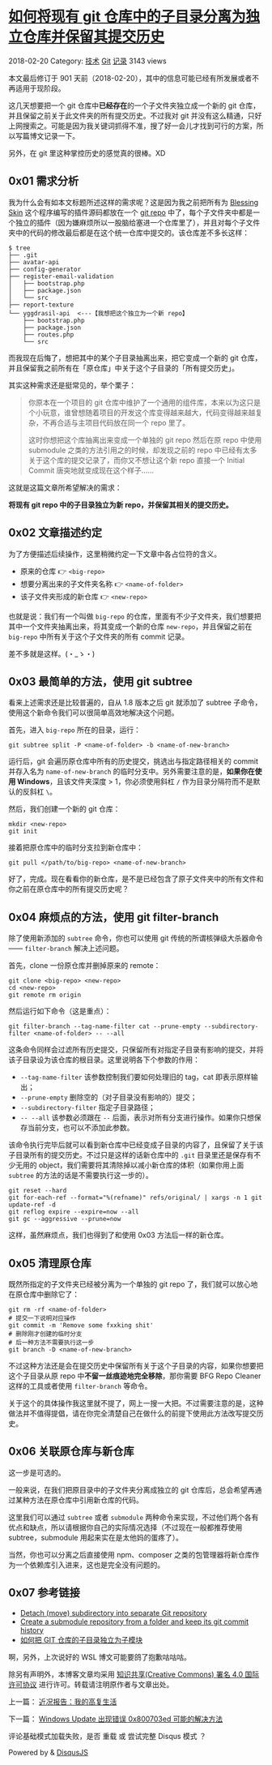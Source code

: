 # [如何将现有 git 仓库中的子目录分离为独立仓库并保留其提交历史](https://printempw.github.io/splitting-a-subfolder-out-into-a-new-git-repository/)

2018-02-20 Category: [技术](https://printempw.github.io/categories/tech/) [Git](https://printempw.github.io/tag/Git/) [记录](https://printempw.github.io/tag/记录/) 3143 views

本文最后修订于 901 天前（2018-02-20），其中的信息可能已经有所发展或者不再适用于现阶段。

这几天想要把一个 git 仓库中**已经存在**的一个子文件夹独立成一个新的 git 仓库，并且保留之前关于此文件夹的所有提交历史。不过我对 git 并没有这么精通，只好上网搜索之。可能是因为我关键词抓得不准，搜了好一会儿才找到可行的方案，所以写篇博文记录一下。

另外，在 git 里这种掌控历史的感觉真的很棒。XD



## 0x01 需求分析

我为什么会有如本文标题所述这样的需求呢？这是因为我之前把所有为 [Blessing Skin](https://github.com/printempw/blessing-skin-server) 这个程序编写的插件源码都放在一个 [git repo](https://github.com/printempw/blessing-skin-plugins) 中了，每个子文件夹中都是一个独立的插件（因为嫌麻烦所以一股脑给塞进一个仓库里了），并且对每个子文件夹中的代码的修改最后都是在这个统一仓库中提交的。该仓库差不多长这样：

```
$ tree
├── .git
├── avatar-api
├── config-generator
├── register-email-validation
│   ├── bootstrap.php
│   ├── package.json
│   └── src
├── report-texture
└── yggdrasil-api  <---【我想把这个独立为一个新 repo】
    ├── bootstrap.php
    ├── package.json
    ├── routes.php
    └── src
```

而我现在后悔了，想把其中的某个子目录抽离出来，把它变成一个新的 git 仓库，并且保留我之前所有在「原仓库」中关于这个子目录的「所有提交历史」。

其实这种需求还是挺常见的，举个栗子：

> 你原本在一个项目的 git 仓库中维护了一个通用的组件库，本来以为这只是个小玩意，谁曾想随着项目的开发这个库变得越来越大，代码变得越来越复杂，不再合适与主项目代码放在同一个 repo 里了。
>
> 这时你想把这个库抽离出来变成一个单独的 git repo 然后在原 repo 中使用 submodule 之类的方法引用之的时候，却发现之前的 repo 中已经有太多关于这个库的提交记录了，而你又不想让这个新 repo 直接一个 Initial Commit 唐突地就变成现在这个样子……

这就是这篇文章所希望解决的需求：

**将现有 git repo 中的子目录独立为新 repo，并保留其相关的提交历史。**

## 0x02 文章描述约定

为了方便描述后续操作，这里稍微约定一下文章中各占位符的含义。

- 原来的仓库 👉 `<big-repo>`
- 想要分离出来的子文件夹名称 👉 `<name-of-folder>`
- 该子文件夹形成的新仓库 👉 `<new-repo>`

也就是说：我们有一个叫做 `big-repo` 的仓库，里面有不少子文件夹，我们想要把其中一个文件夹抽离出来，将其变成一个新的仓库 `new-repo`，并且保留之前在 `big-repo` 中所有关于这个子文件夹的所有 commit 记录。

差不多就是这样。(・_ゝ・)

## 0x03 最简单的方法，使用 git subtree

看来上述需求还是比较普遍的，自从 1.8 版本之后 git 就添加了 subtree 子命令，使用这个新命令我们可以很简单高效地解决这个问题。

首先，进入 `big-repo` 所在的目录，运行：

```
git subtree split -P <name-of-folder> -b <name-of-new-branch>
```

运行后，git 会遍历原仓库中所有的历史提交，挑选出与指定路径相关的 commit 并存入名为 `name-of-new-branch` 的临时分支中。另外需要注意的是，**如果你在使用 Windows**，且该文件夹深度 > 1，你必须使用斜杠 `/` 作为目录分隔符而不是默认的反斜杠 `\`。

然后，我们创建一个新的 git 仓库：

```
mkdir <new-repo>
git init
```

接着把原仓库中的临时分支拉到新仓库中：

```
git pull </path/to/big-repo> <name-of-new-branch>
```

好了，完成。现在看看你的新仓库，是不是已经包含了原子文件夹中的所有文件和你之前在原仓库中的所有提交历史呢？

## 0x04 麻烦点的方法，使用 git filter-branch

除了使用新添加的 `subtree` 命令，你也可以使用 git 传统的所谓核弹级大杀器命令 —— `filter-branch` 解决上述问题。

首先，clone 一份原仓库并删掉原来的 remote：

```
git clone <big-repo> <new-repo>
cd <new-repo>
git remote rm origin
```

然后运行如下命令（这是重点）：

```
git filter-branch --tag-name-filter cat --prune-empty --subdirectory-filter <name-of-folder> -- --all
```

这条命令同样会过滤所有历史提交，只保留所有对指定子目录有影响的提交，并将该子目录设为该仓库的根目录。这里说明各下个参数的作用：

- `--tag-name-filter` 该参数控制我们要如何处理旧的 tag，cat 即表示原样输出；
- `--prune-empty` 删除空的（对子目录没有影响的）提交；
- `--subdirectory-filter` 指定子目录路径；
- `-- --all` 该参数必须跟在 `--` 后面，表示对所有分支进行操作。如果你只想保存当前分支，也可以不添加此参数。

该命令执行完毕后就可以看到新仓库中已经变成子目录的内容了，且保留了关于该子目录所有的提交历史。不过只是这样的话新仓库中的 `.git` 目录里还是保存有不少无用的 object，我们需要将其清除掉以减小新仓库的体积（如果你用上面 `subtree` 的方法的话是不需要执行这一步的）。

```
git reset --hard
git for-each-ref --format="%(refname)" refs/original/ | xargs -n 1 git update-ref -d
git reflog expire --expire=now --all
git gc --aggressive --prune=now
```

这样，虽然麻烦点，我们也得到了和使用 0x03 方法后一样的新仓库。

## 0x05 清理原仓库

既然所指定的子文件夹已经被分离为一个单独的 git repo 了，我们就可以放心地在原仓库中删除它了：

```
git rm -rf <name-of-folder>
# 提交一下说明对应操作
git commit -m 'Remove some fxxking shit'
# 删除刚才创建的临时分支
# 后一种方法不需要执行这一步
git branch -D <name-of-new-branch>
```

不过这种方法还是会在提交历史中保留所有关于这个子目录的内容，如果你想要把这个子目录从原 repo 中**不留一丝痕迹地完全移除**，那你需要 BFG Repo Cleaner 这样的工具或者使用 `filter-branch` 等命令。

关于这个的具体操作我这里就不提了，网上一搜一大把。不过需要注意的是，这种做法并不值得提倡，请在你完全清楚自己在做什么的前提下使用此方法改写提交历史。

## 0x06 关联原仓库与新仓库

这一步是可选的。

一般来说，在我们把原目录中的子文件夹分离成独立的 git 仓库后，总会希望再通过某种方法在原仓库中引用新仓库的代码。

这里我们可以通过 `subtree` 或者 `submodule` 两种命令来实现，不过他们两个各有优点和缺点，所以请根据你自己的实际情况选择（不过现在一般都推荐使用 subtree，submodule 用起来实在是太他妈的蛋疼了）。

当然，你也可以分离之后直接使用 npm、composer 之类的包管理器将新仓库作为一个依赖库引入进来，这也是完全没有问题的。

## 0x07 参考链接

- [Detach (move) subdirectory into separate Git repository](https://stackoverflow.com/questions/359424/detach-move-subdirectory-into-separate-git-repository)
- [Create a submodule repository from a folder and keep its git commit history](https://stackoverflow.com/questions/17413493/create-a-submodule-repository-from-a-folder-and-keep-its-git-commit-history)
- [如何把 GIT 仓库的子目录独立为子模块](http://graycarl.me/blog/make-a-directory-into-git-submodule)

啊，另外，上次说好的 WSL 博文可能要鸽了抱歉咕咕咕。

除另有声明外，本博客文章均采用 [知识共享(Creative Commons) 署名 4.0 国际许可协议](https://creativecommons.org/licenses/by/4.0/) 进行许可。转载请注明原作者与文章出处。

上一篇： [近况报告：我的高复生活](https://printempw.github.io/check-in-2018-07/)

下一篇： [Windows Update 出现错误 0x800703ed 可能的解决方法](https://printempw.github.io/fix-windows-update-error-0x800703ed/)

评论基础模式加载失败，是否 重载 或 尝试完整 Disqus 模式 ？



Powered by  & [DisqusJS](https://github.com/SukkaW/DisqusJS)


  